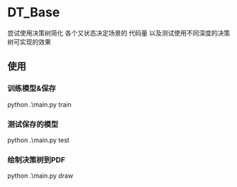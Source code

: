 # DT_Base
尝试使用决策树简化 各个又状态决定场景的 代码量
以及测试使用不同深度的决策树可实现的效果

## 使用
### 训练模型&保存
python .\main.py train

### 测试保存的模型 
python .\main.py test

### 绘制决策树到PDF
python .\main.py draw
